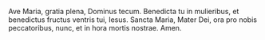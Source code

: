 Ave Maria, gratia plena,
Dominus tecum.
Benedicta tu in mulieribus,
et benedictus fructus ventris tui, Iesus.
Sancta Maria, Mater Dei,
ora pro nobis peccatoribus,
nunc, et in hora mortis nostrae.
Amen.
